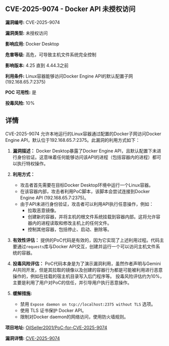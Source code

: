 ## CVE-2025-9074 - Docker API 未授权访问

**漏洞编号:** CVE-2025-9074

**漏洞类型:** 未授权访问

**影响应用:** Docker Desktop

**危害等级:** 高危，可导致主机文件系统完全控制

**影响版本:** 4.25 直到 4.44.3之前

**利用条件:** Linux容器能够访问Docker Engine API的默认配置子网 (192.168.65.7:2375)

**POC 可用性:** 是

**投毒风险:** 10%

## 详情

CVE-2025-9074 允许本地运行的Linux容器通过配置的Docker子网访问Docker Engine API，默认位于192.168.65.7:2375。此漏洞的利用方式如下：

1.  **漏洞描述：** Docker Desktop暴露了Docker Engine API，且默认配置下未进行身份验证。这意味着任何能够访问该API的进程（包括容器内的进程）都可以执行特权操作。

2.  **利用方式：**
    *   攻击者首先需要在目标Docker Desktop环境中运行一个Linux容器。
    *   在该容器内部，攻击者利用PoC脚本，该脚本会尝试连接到Docker Engine API (192.168.65.7:2375)。
    *   由于API未进行身份验证，攻击者可以利用API执行任意操作，例如：
        *   拉取恶意镜像。
        *   创建新的容器，并将主机的根文件系统挂载到容器内部。这将允许容器内的进程读取和修改主机上的任何文件。
        *   控制其他容器，包括停止、启动、删除等。

3.  **有效性评估：** 提供的PoC代码是有效的，因为它实现了上述利用过程。代码主要通过`requests`库与Docker API交互，创建并运行一个可以访问主机文件系统的容器。

4.  **投毒风险评估：** PoC代码本身是为了演示漏洞利用，虽然作者声明与Gemini AI共同开发，但是其拉取的镜像以及创建的容器行为都是可能被利用进行恶意操作的，例如在挂载的宿主机目录写入后门程序等。 投毒风险评估约为10%，主要是利用了用户对PoC的信任，并引导用户执行恶意操作。

5. **缓解措施:**
    * 禁用 `Expose daemon on tcp://localhost:2375 without TLS` 选项。
    * 使用 TLS 证书保护 Docker API。
    * 限制对Docker daemon的网络访问，使用防火墙规则。


**项目地址:** [OilSeller2001/PoC-for-CVE-2025-9074](https://github.com/OilSeller2001/PoC-for-CVE-2025-9074)

**漏洞详情:** [CVE-2025-9074](https://nvd.nist.gov/vuln/detail/CVE-2025-9074)